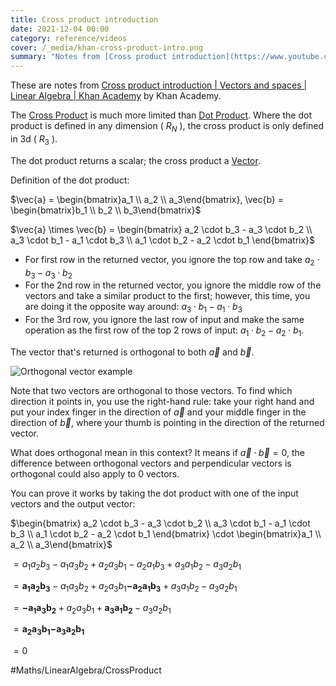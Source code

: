 ```yaml
---
title: Cross product introduction
date: 2021-12-04 00:00
category: reference/videos
cover: /_media/khan-cross-product-intro.png
summary: "Notes from [Cross product introduction](https://www.youtube.com/watch?v=pJzmiywagfY) by Khan Academy."
---
```


These are notes from [Cross product introduction | Vectors and spaces | Linear Algebra | Khan Academy](https://www.youtube.com/watch?v=pJzmiywagfY) by Khan Academy.

The [Cross Product](../../permanent/cross-product.md) is much more limited than [Dot Product](../../permanent/dot-product.md). Where the dot product is defined in any dimension ( $R_N$ ), the cross product is only defined in 3d ( $R_{3}$ ).

The dot product returns a scalar; the cross product a [Vector](../../permanent/vector.md).

Definition of the dot product:

$\vec{a} = \begin{bmatrix}a_1 \\ a_2 \\ a_3\end{bmatrix}, \vec{b} = \begin{bmatrix}b_1 \\ b_2 \\ b_3\end{bmatrix}$

$\vec{a} \times \vec{b} = \begin{bmatrix} a_2 \cdot b_3 -  a_3 \cdot b_2 \\ a_3 \cdot b_1 - a_1 \cdot  b_3 \\ a_1 \cdot b_2 - a_2 \cdot b_1 \end{bmatrix}$

* For first row in the returned vector, you ignore the top row and take $a_2 \cdot b_3 -  a_3 \cdot b_2$
* For the 2nd row in the returned vector, you ignore the middle row of the vectors and take a similar product to the first; however, this time, you are doing it the opposite way around: $a_3 \cdot b_1 - a_1 \cdot  b_3$
* For the 3rd row, you ignore the last row of input and make the same operation as the first row of the top 2 rows of input: $a_1 \cdot b_2 - a_2 \cdot b_1$.

The vector that's returned is orthogonal to both $\vec{a}$ and $\vec{b}$.

![Orthogonal vector example](/_media/khan-orthogonal-example.png)

Note that two vectors are orthogonal to those vectors. To find which direction it points in, you use the right-hand rule: take your right hand and put your index finger in the direction of $\vec{a}$ and your middle finger in the direction of $\vec{b}$, where your thumb is pointing in the direction of the returned vector.

What does orthogonal mean in this context? It means if $\vec{a} \cdot \vec{b} = 0$, the difference between orthogonal vectors and perpendicular vectors is orthogonal could also apply to 0 vectors.

You can prove it works by taking the dot product with one of the input vectors and the output vector:

$\begin{bmatrix} a_2 \cdot b_3 -  a_3 \cdot b_2 \\ a_3 \cdot b_1 - a_1 \cdot  b_3 \\ a_1 \cdot b_2 - a_2 \cdot b_1 \end{bmatrix} \cdot \begin{bmatrix}a_1 \\ a_2 \\ a_3\end{bmatrix}$

$= a_1 a_2 b_3 - a_1 a_3 b_2 + a_2 a_3 b_1 - a_2 a_1 b_3 + a_3 a_1 b_2 - a_3 a_2 b_1$

$= \mathbf{a_1 a_2 b_3} - a_1 a_3 b_2 + a_2 a_3 b_1 \mathbf{- a_2 a_1 b_3} + a_3 a_1 b_2 - a_3 a_2 b_1$

$= \mathbf{-a_1 a_3 b_2} + a_2 a_3 b_1 + \mathbf{a_3 a_1 b_2} - a_3 a_2 b_1$

$= \mathbf{a_2 a_3 b_1} \mathbf{- a_3 a_2 b_1}$

$= 0$

#Maths/LinearAlgebra/CrossProduct
